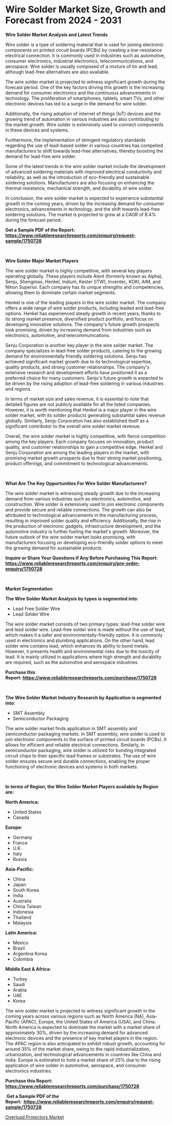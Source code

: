 <p><h1>Wire Solder Market Size, Growth and Forecast from 2024 - 2031</h1></p><p><strong>Wire Solder Market Analysis and Latest Trends</strong></p>
<p><p>Wire solder is a type of soldering material that is used for joining electronic components on printed circuit boards (PCBs) by creating a low-resistance electrical connection. It is commonly used in industries such as automotive, consumer electronics, industrial electronics, telecommunications, and aerospace. Wire solder is usually composed of a mixture of tin and lead, although lead-free alternatives are also available.</p><p>The wire solder market is projected to witness significant growth during the forecast period. One of the key factors driving this growth is the increasing demand for consumer electronics and the continuous advancements in technology. The proliferation of smartphones, tablets, smart TVs, and other electronic devices has led to a surge in the demand for wire solder.</p><p>Additionally, the rising adoption of internet of things (IoT) devices and the growing trend of automation in various industries are also contributing to the market growth. Wire solder is extensively used to connect components in these devices and systems.</p><p>Furthermore, the implementation of stringent regulatory standards regarding the use of lead-based solder in various countries has compelled manufacturers to shift towards lead-free alternatives, thereby boosting the demand for lead-free wire solder.</p><p>Some of the latest trends in the wire solder market include the development of advanced soldering materials with improved electrical conductivity and reliability, as well as the introduction of eco-friendly and sustainable soldering solutions. Manufacturers are also focusing on enhancing the thermal resistance, mechanical strength, and durability of wire solder.</p><p>In conclusion, the wire solder market is expected to experience substantial growth in the coming years, driven by the increasing demand for consumer electronics, advancements in technology, and the shift towards lead-free soldering solutions. The market is projected to grow at a CAGR of 8.4% during the forecast period.</p></p>
<p><strong>Get a Sample PDF of the Report:&nbsp; <a href="https://www.reliableresearchreports.com/enquiry/request-sample/1750728">https://www.reliableresearchreports.com/enquiry/request-sample/1750728</a></strong></p>
<p>&nbsp;</p>
<p><strong>Wire Solder Major Market Players</strong></p>
<p><p>The wire solder market is highly competitive, with several key players operating globally. These players include Alent (formerly known as Alpha), Senju, Shengmao, Henkel, Indium, Kester (ITW), Inventec, KOKI, AIM, and Nihon Superior. Each company has its unique strengths and competencies, allowing them to dominate certain market segments.</p><p>Henkel is one of the leading players in the wire solder market. The company offers a wide range of wire solder products, including leaded and lead-free options. Henkel has experienced steady growth in recent years, thanks to its strong market presence, diversified product portfolio, and focus on developing innovative solutions. The company's future growth prospects look promising, driven by increasing demand from industries such as electronics, automotive, and telecommunications.</p><p>Senju Corporation is another key player in the wire solder market. The company specializes in lead-free solder products, catering to the growing demand for environmentally friendly soldering solutions. Senju has achieved significant market growth due to its technological expertise, quality products, and strong customer relationships. The company's extensive research and development efforts have positioned it as a preferred choice for many customers. Senju's future growth is expected to be driven by the rising adoption of lead-free soldering in various industries and regions.</p><p>In terms of market size and sales revenue, it is essential to note that detailed figures are not publicly available for all the listed companies. However, it is worth mentioning that Henkel is a major player in the wire solder market, with its solder products generating substantial sales revenue globally. Similarly, Senju Corporation has also established itself as a significant contributor to the overall wire solder market revenue.</p><p>Overall, the wire solder market is highly competitive, with fierce competition among the key players. Each company focuses on innovation, product quality, and customer relationships to gain a competitive edge. Henkel and Senju Corporation are among the leading players in the market, with promising market growth prospects due to their strong market positioning, product offerings, and commitment to technological advancements.</p></p>
<p>&nbsp;</p>
<p><strong>What Are The Key Opportunities For Wire Solder Manufacturers?</strong></p>
<p><p>The wire solder market is witnessing steady growth due to the increasing demand from various industries such as electronics, automotive, and construction. Wire solder is extensively used to join electronic components and provide secure and reliable connections. The growth can also be attributed to technological advancements in the manufacturing process, resulting in improved solder quality and efficiency. Additionally, the rise in the production of electronic gadgets, infrastructure development, and the automotive industry is further fueling the market's growth. Moreover, the future outlook of the wire solder market looks promising, with manufacturers focusing on developing eco-friendly solder options to meet the growing demand for sustainable products.</p></p>
<p><strong>Inquire or Share Your Questions If Any Before Purchasing This Report: <a href="https://www.reliableresearchreports.com/enquiry/pre-order-enquiry/1750728">https://www.reliableresearchreports.com/enquiry/pre-order-enquiry/1750728</a></strong></p>
<p>&nbsp;</p>
<p><strong>Market Segmentation</strong></p>
<p><strong>The Wire Solder Market Analysis by types is segmented into:</strong></p>
<p><ul><li>Lead Free Solder Wire</li><li>Lead Solder Wire</li></ul></p>
<p><p>The wire solder market consists of two primary types: lead-free solder wire and lead solder wire. Lead-free solder wire is made without the use of lead, which makes it a safer and environmentally-friendly option. It is commonly used in electronics and plumbing applications. On the other hand, lead solder wire contains lead, which enhances its ability to bond metals. However, it presents health and environmental risks due to the toxicity of lead. It is mainly utilized in applications where high strength and durability are required, such as the automotive and aerospace industries.</p></p>
<p><strong>Purchase this Report:&nbsp;<a href="https://www.reliableresearchreports.com/purchase/1750728">https://www.reliableresearchreports.com/purchase/1750728</a></strong></p>
<p>&nbsp;</p>
<p><strong>The Wire Solder Market Industry Research by Application is segmented into:</strong></p>
<p><ul><li>SMT Assembly</li><li>Semiconductor Packaging</li></ul></p>
<p><p>The wire solder market finds application in SMT assembly and semiconductor packaging markets. In SMT assembly, wire solder is used to join electronic components to the surface of printed circuit boards (PCBs). It allows for efficient and reliable electrical connections. Similarly, in semiconductor packaging, wire solder is utilized for bonding integrated circuit chips to their specific lead frames or substrates. The use of wire solder ensures secure and durable connections, enabling the proper functioning of electronic devices and systems in both markets.</p></p>
<p>&nbsp;</p>
<p><strong>In terms of Region, the Wire Solder Market Players available by Region are:</strong></p>
<p>
    <p> <strong> North America: </strong>
        <ul>
            <li>United States</li>
            <li>Canada</li>
        </ul>
        </p> 
    <p> <strong> Europe: </strong>
        <ul>
            <li>Germany</li>
            <li>France</li>
            <li>U.K.</li>
            <li>Italy</li>
            <li>Russia</li>
        </ul>
        </p> 
    <p> <strong> Asia-Pacific: </strong>
        <ul>
            <li>China</li>
            <li>Japan</li>
            <li>South Korea</li>
            <li>India</li>
            <li>Australia</li>
            <li>China Taiwan</li>
            <li>Indonesia</li>
            <li>Thailand</li>
            <li>Malaysia</li>
        </ul>
        </p> 
    <p> <strong> Latin America: </strong>
        <ul>
            <li>Mexico</li>
            <li>Brazil</li>
            <li>Argentina Korea</li>
            <li>Colombia</li>
        </ul>
        </p> 
    <p> <strong> Middle East & Africa: </strong>
        <ul>
            <li>Turkey</li>
            <li>Saudi</li>
            <li>Arabia</li>
            <li>UAE</li>
            <li>Korea</li>
        </ul>
    </p>
    </p>
<p><p>The wire solder market is projected to witness significant growth in the coming years across various regions such as North America (NA), Asia-Pacific (APAC), Europe, the United States of America (USA), and China. North America is expected to dominate the market with a market share of approximately 30%, driven by the increasing demand for advanced electronic devices and the presence of key market players in the region. The APAC region is also anticipated to exhibit robust growth, accounting for around 35% of the market share, owing to the rapid industrialization, urbanization, and technological advancements in countries like China and India. Europe is estimated to hold a market share of 25% due to the rising application of wire solder in automotive, aerospace, and consumer electronics industries.</p></p>
<p><strong>Purchase this Report: <a href="https://www.reliableresearchreports.com/purchase/1750728">https://www.reliableresearchreports.com/purchase/1750728</a></strong></p>
<p>&nbsp;<strong>Get a Sample PDF of the Report:&nbsp;&nbsp;<a href="https://www.reliableresearchreports.com/enquiry/request-sample/1750728">https://www.reliableresearchreports.com/enquiry/request-sample/1750728</a></strong></p>
<p><strong></strong></p>
<p><p><a href="https://github.com/laholand/Market-Research-Report-List-1/blob/main/overload-protectors-market.md">Overload Protectors Market</a></p></p>